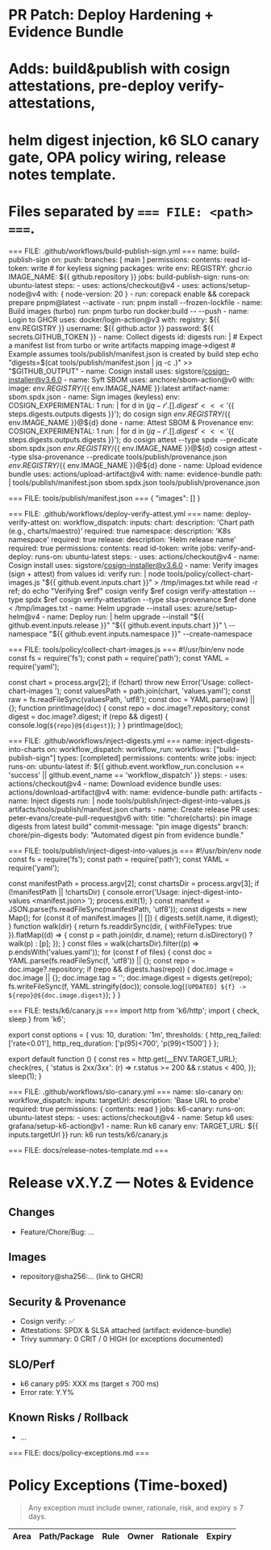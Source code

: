 # PR Patch: Deploy Hardening + Evidence Bundle

#

# Adds: build&publish with cosign attestations, pre-deploy verify-attestations,

# helm digest injection, k6 SLO canary gate, OPA policy wiring, release notes template.

# Files separated by `=== FILE: <path> ===`.

=== FILE: .github/workflows/build-publish-sign.yml ===
name: build-publish-sign
on:
push:
branches: [ main ]
permissions:
contents: read
id-token: write # for keyless signing
packages: write
env:
REGISTRY: ghcr.io
IMAGE_NAME: ${{ github.repository }}
jobs:
  build-publish-sign:
    runs-on: ubuntu-latest
    steps:
      - uses: actions/checkout@v4
      - uses: actions/setup-node@v4
        with: { node-version: 20 }
      - run: corepack enable && corepack prepare pnpm@latest --activate
      - run: pnpm install --frozen-lockfile
      - name: Build images (turbo)
        run: pnpm turbo run docker:build -- --push
      - name: Login to GHCR
        uses: docker/login-action@v3
        with:
          registry: ${{ env.REGISTRY }}
          username: ${{ github.actor }}
          password: ${{ secrets.GITHUB_TOKEN }}
      - name: Collect digests
        id: digests
        run: |
          # Expect a manifest list from turbo or write artifacts mapping image→digest
          # Example assumes tools/publish/manifest.json is created by build step
          echo "digests=$(cat tools/publish/manifest.json | jq -c .)" >> "$GITHUB_OUTPUT"
      - name: Cosign install
        uses: sigstore/cosign-installer@v3.6.0
      - name: Syft SBOM
        uses: anchore/sbom-action@v0
        with:
          image: ${{ env.REGISTRY }}/${{ env.IMAGE_NAME }}:latest
artifact-name: sbom.spdx.json - name: Sign images (keyless)
env:
COSIGN_EXPERIMENTAL: 1
run: |
for d in $(jq -r '.[].digest' <<< '${{ steps.digests.outputs.digests }}'); do
cosign sign ${{ env.REGISTRY }}/${{ env.IMAGE_NAME }}@${d}
          done
      - name: Attest SBOM & Provenance
        env:
          COSIGN_EXPERIMENTAL: 1
        run: |
          for d in $(jq -r '.[].digest' <<< '${{ steps.digests.outputs.digests }}'); do
cosign attest --type spdx --predicate sbom.spdx.json ${{ env.REGISTRY }}/${{ env.IMAGE_NAME }}@${d}
            cosign attest --type slsa-provenance --predicate tools/publish/provenance.json ${{ env.REGISTRY }}/${{ env.IMAGE_NAME }}@${d}
done - name: Upload evidence bundle
uses: actions/upload-artifact@v4
with:
name: evidence-bundle
path: |
tools/publish/manifest.json
sbom.spdx.json
tools/publish/provenance.json

=== FILE: tools/publish/manifest.json ===
{
"images": []
}

=== FILE: .github/workflows/deploy-verify-attest.yml ===
name: deploy-verify-attest
on:
workflow_dispatch:
inputs:
chart:
description: 'Chart path (e.g., charts/maestro)'
required: true
namespace:
description: 'K8s namespace'
required: true
release:
description: 'Helm release name'
required: true
permissions:
contents: read
id-token: write
jobs:
verify-and-deploy:
runs-on: ubuntu-latest
steps: - uses: actions/checkout@v4 - name: Cosign install
uses: sigstore/cosign-installer@v3.6.0 - name: Verify images (sign + attest) from values
id: verify
run: |
node tools/policy/collect-chart-images.js "${{ github.event.inputs.chart }}" > /tmp/images.txt
          while read -r ref; do
            echo "Verifying $ref"
            cosign verify $ref
            cosign verify-attestation --type spdx $ref
            cosign verify-attestation --type slsa-provenance $ref
          done < /tmp/images.txt
      - name: Helm upgrade --install
        uses: azure/setup-helm@v4
      - name: Deploy
        run: |
          helm upgrade --install "${{ github.event.inputs.release }}" "${{ github.event.inputs.chart }}" \
            --namespace "${{ github.event.inputs.namespace }}" --create-namespace

=== FILE: tools/policy/collect-chart-images.js ===
#!/usr/bin/env node
const fs = require('fs');
const path = require('path');
const YAML = require('yaml');

const chart = process.argv[2];
if (!chart) throw new Error('Usage: collect-chart-images <chartPath>');
const valuesPath = path.join(chart, 'values.yaml');
const raw = fs.readFileSync(valuesPath, 'utf8');
const doc = YAML.parse(raw) || {};
function printImage(doc) {
const repo = doc.image?.repository;
const digest = doc.image?.digest;
if (repo && digest) {
console.log(`${repo}@${digest}`);
}
}
printImage(doc);

=== FILE: .github/workflows/inject-digests.yml ===
name: inject-digests-into-charts
on:
workflow_dispatch:
workflow_run:
workflows: ["build-publish-sign"]
types: [completed]
permissions:
contents: write
jobs:
inject:
runs-on: ubuntu-latest
if: ${{ github.event.workflow_run.conclusion == 'success' || github.event_name == 'workflow_dispatch' }}
steps: - uses: actions/checkout@v4 - name: Download evidence bundle
uses: actions/download-artifact@v4
with:
name: evidence-bundle
path: artifacts - name: Inject digests
run: |
node tools/publish/inject-digest-into-values.js artifacts/tools/publish/manifest.json charts - name: Create release PR
uses: peter-evans/create-pull-request@v6
with:
title: "chore(charts): pin image digests from latest build"
commit-message: "pin image digests"
branch: chore/pin-digests
body: "Automated digest pin from evidence bundle."

=== FILE: tools/publish/inject-digest-into-values.js ===
#!/usr/bin/env node
const fs = require('fs');
const path = require('path');
const YAML = require('yaml');

const manifestPath = process.argv[2];
const chartsDir = process.argv[3];
if (!manifestPath || !chartsDir) {
console.error('Usage: inject-digest-into-values <manifest.json> <chartsDir>');
process.exit(1);
}
const manifest = JSON.parse(fs.readFileSync(manifestPath, 'utf8'));
const digests = new Map();
for (const it of manifest.images || []) {
digests.set(it.name, it.digest);
}
function walk(dir) {
return fs.readdirSync(dir, { withFileTypes: true }).flatMap((d) => {
const p = path.join(dir, d.name);
return d.isDirectory() ? walk(p) : [p];
});
}
const files = walk(chartsDir).filter((p) => p.endsWith('values.yaml'));
for (const f of files) {
const doc = YAML.parse(fs.readFileSync(f, 'utf8')) || {};
const repo = doc.image?.repository;
if (repo && digests.has(repo)) {
doc.image = doc.image || {};
doc.image.tag = '';
doc.image.digest = digests.get(repo);
fs.writeFileSync(f, YAML.stringify(doc));
console.log(`[UPDATED] ${f} -> ${repo}@${doc.image.digest}`);
}
}

=== FILE: tests/k6/canary.js ===
import http from 'k6/http';
import { check, sleep } from 'k6';

export const options = {
vus: 10,
duration: '1m',
thresholds: {
http_req_failed: ['rate<0.01'],
http_req_duration: ['p(95)<700', 'p(99)<1500']
}
};

export default function () {
const res = http.get(\_\_ENV.TARGET_URL);
check(res, {
'status is 2xx/3xx': (r) => r.status >= 200 && r.status < 400,
});
sleep(1);
}

=== FILE: .github/workflows/slo-canary.yml ===
name: slo-canary
on:
workflow_dispatch:
inputs:
targetUrl:
description: 'Base URL to probe'
required: true
permissions: { contents: read }
jobs:
k6-canary:
runs-on: ubuntu-latest
steps: - uses: actions/checkout@v4 - name: Setup k6
uses: grafana/setup-k6-action@v1 - name: Run k6 canary
env:
TARGET_URL: ${{ inputs.targetUrl }}
run: k6 run tests/k6/canary.js

=== FILE: docs/release-notes-template.md ===

# Release vX.Y.Z — Notes & Evidence

## Changes

- Feature/Chore/Bug: …

## Images

- repository@sha256:… (link to GHCR)

## Security & Provenance

- Cosign verify: ✅
- Attestations: SPDX & SLSA attached (artifact: evidence-bundle)
- Trivy summary: 0 CRIT / 0 HIGH (or exceptions documented)

## SLO/Perf

- k6 canary p95: XXX ms (target ≤ 700 ms)
- Error rate: Y.Y%

## Known Risks / Rollback

- …

=== FILE: docs/policy-exceptions.md ===

# Policy Exceptions (Time-boxed)

> Any exception must include owner, rationale, risk, and expiry ≤ 7 days.

| Area | Path/Package | Rule | Owner | Rationale | Expiry |
| ---- | ------------ | ---- | ----- | --------- | ------ |
